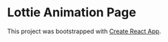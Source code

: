 # Lottie Animation Page

This project was bootstrapped with [Create React App](https://github.com/facebook/create-react-app).

